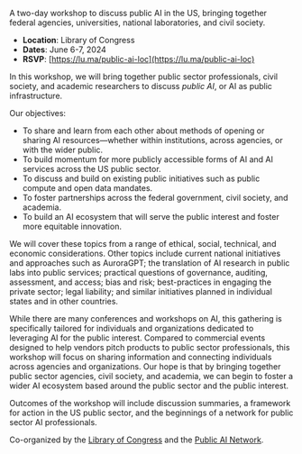 A two-day workshop to discuss public AI in the US, bringing together federal agencies, universities, national laboratories, and civil society.

- **Location**: Library of Congress
- **Dates**: June 6-7, 2024
- **RSVP**: [https://lu.ma/public-ai-loc](https://lu.ma/public-ai-loc)

In this workshop, we will bring together public sector professionals, civil society, and academic researchers to discuss _public AI_, or AI as public infrastructure.

Our objectives: 
- To share and learn from each other about methods of opening or sharing AI resources—whether within institutions, across agencies, or with the wider public.
- To build momentum for more publicly accessible forms of AI and AI services across the US public sector.
- To discuss and build on existing public initiatives such as public compute and open data mandates.
- To foster partnerships across the federal government, civil society, and academia.
- To build an AI ecosystem that will serve the public interest and foster more equitable innovation.

We will cover these topics from a range of ethical, social, technical, and economic considerations. Other topics include current national initiatives and approaches such as AuroraGPT; the translation of AI research in public labs into public services; practical questions of governance, auditing, assessment, and access; bias and risk; best-practices in engaging the private sector; legal liability; and similar initiatives planned in individual states and in other countries.

While there are many conferences and workshops on AI, this gathering is specifically tailored for individuals and organizations dedicated to leveraging AI for the public interest. Compared to commercial events designed to help vendors pitch products to public sector professionals, this workshop will focus on sharing information and connecting individuals across agencies and organizations. Our hope is that by bringing together public sector agencies, civil society, and academia, we can begin to foster a wider AI ecosystem based around the public sector and the public interest.

Outcomes of the workshop will include discussion summaries, a framework for action in the US public sector, and the beginnings of a network for public sector AI professionals.

Co-organized by the [Library of Congress](loc.gov) and the [Public AI Network](https://publicai.network).
